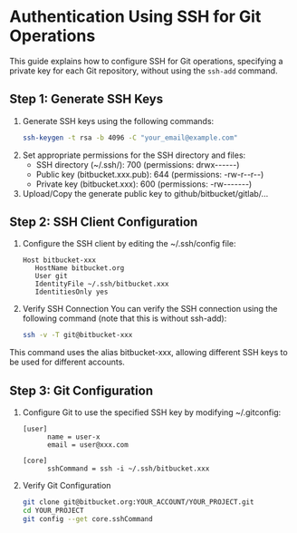 # Authentication Using SSH for Git Operations

This guide explains how to configure SSH for Git operations, specifying a private key for each Git repository, without using the `ssh-add` command.

## Step 1: Generate SSH Keys

1. Generate SSH keys using the following commands:
   ```bash
   ssh-keygen -t rsa -b 4096 -C "your_email@example.com"
   ```
2. Set appropriate permissions for the SSH directory and files:
   - SSH directory (~/.ssh/): 700 (permissions: drwx------)
   - Public key (bitbucket.xxx.pub): 644 (permissions: -rw-r--r--)
   - Private key (bitbucket.xxx): 600 (permissions: -rw-------)
3. Upload/Copy the generate public key to github/bitbucket/gitlab/... 
   
## Step 2: SSH Client Configuration

1. Configure the SSH client by editing the ~/.ssh/config file:

   ```
   Host bitbucket-xxx
      HostName bitbucket.org
      User git
      IdentityFile ~/.ssh/bitbucket.xxx
      IdentitiesOnly yes
   ```
2. Verify SSH Connection
You can verify the SSH connection using the following command (note that this is without ssh-add):
   ```bash
   ssh -v -T git@bitbucket-xxx
   ```
This command uses the alias bitbucket-xxx, allowing different SSH keys to be used for different accounts.

## Step 3: Git Configuration

1. Configure Git to use the specified SSH key by modifying ~/.gitconfig:
   ```
   [user]
         name = user-x
         email = user@xxx.com

   [core]
         sshCommand = ssh -i ~/.ssh/bitbucket.xxx
   ```
2. Verify Git Configuration
   ```bash
   git clone git@bitbucket.org:YOUR_ACCOUNT/YOUR_PROJECT.git
   cd YOUR_PROJECT
   git config --get core.sshCommand
   ```